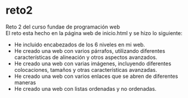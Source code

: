 # reto2
Reto 2 del curso fundae de programación web  
El reto esta hecho en la página web de inicio.html y se hizo lo siguiente:
- He incluido encabezados de los 6 niveles en mi web.
- He creado una web con varios párrafos, utilizando diferentes características de alineación y otros aspectos avanzados.
- He creado una web con varias imágenes, incluyendo diferentes colocaciones, tamaños y otras características avanzadas. 
- He creado una web con varios enlaces que se abren de diferentes maneras
- He creado una web con listas ordenadas y no ordenadas.
